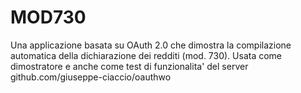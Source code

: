 MOD730
============

Una applicazione basata su OAuth 2.0 che dimostra la compilazione automatica della dichiarazione dei redditi (mod. 730).  Usata come dimostratore e anche come test di funzionalita' del server github.com/giuseppe-ciaccio/oauthwo
